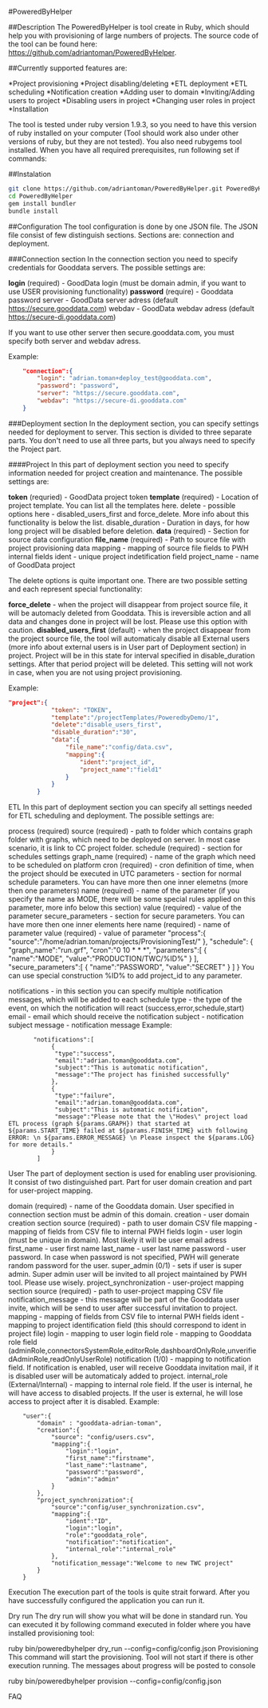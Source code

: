 #PoweredByHelper

##Description
The PoweredByHelper is tool create in Ruby, which should help you with provisioning of large numbers of projects. The source code of the tool can be found here: https://github.com/adriantoman/PoweredByHelper.

##Currently supported features are:

*Project provisioning
*Project disabling/deleting
*ETL deployment
*ETL scheduling
*Notification creation
*Adding user to domain
*Inviting/Adding users to project
*Disabling users in project
*Changing user roles in project
*Installation

The tool is tested under ruby version 1.9.3, so you need to have this version of ruby installed on your computer (Tool should work also under other versions of ruby, but they are not tested). You also need rubygems tool installed. When you have all required prerequisites, run following set if commands:

##Instalation
```bash
git clone https://github.com/adriantoman/PoweredByHelper.git PoweredByHelper
cd PoweredByHelper
gem install bundler
bundle install
```
##Configuration
The tool configuration is done by one JSON file. The JSON file consist of few distinguish sections. Sections are: connection and deployment.

###Connection section
In the connection section you need to specify credentials for Gooddata servers. The possible settings are:

**login** (required) - GoodData login (must be domain admin, if you want to use USER provisioning functionality)
**password** (require) - Gooddata password
server - GoodData server adress (default https://secure.gooddata.com)
webdav - GoodData webdav adress (default https://secure-di.gooddata.com)

If you want to use other server then secure.gooddata.com, you must specify both server and webdav adress.

Example:
```json
    "connection":{
        "login": "adrian.toman+deploy_test@gooddata.com",
        "password": "password",
        "server": "https://secure.gooddata.com",
        "webdav": "https://secure-di.gooddata.com"
    }
```


###Deployment section
In the deployment section, you can specify settings needed for deployment to server. This section is divided to three separate parts. You don't need to use all three parts, but you always need to specify the Project part.

####Project
In this part of deployment section you need to specify information needed for project creation and maintenance. The possible settings are:

**token** (requried) - GoodData project token
**template** (required) - Location of project template. You can list all the templates here.
delete - possible options here - disabled_users_first and force_delete. More info about this functionality is below the list.
disable_duration - Duration in days, for how long project will be disabled before deletion.
**data** (required) - Section for source data configuration
**file_name** (required) - Path to source file with project provisioning data
mapping - mapping of source file fields to PWH internal fields
ident - unique project indetification field
project_name - name of GoodData project

The delete options is quite important one. There are two possible setting and each represent special functionality:

**force_delete** - when the project will disappear from project source file, it will be automacly deleted from Gooddata. This is ireversible action and all data and changes done in project will be lost. Please use this option with caution.
**disabled_users_first** (default) - when the project disappear from the project source file, the tool will automaticaly disable all External users (more info about external users is in User part of Deployment section) in project. Project will be in this state for interval specified in disable_duration settings. After that period project will be deleted. This setting will not work in case, when you are not using project provisioning.

Example:
```json
"project":{
            "token": "TOKEN",
            "template":"/projectTemplates/PoweredbyDemo/1",
            "delete":"disable_users_first",
            "disable_duration":"30",
            "data":{
                "file_name":"config/data.csv",
                "mapping":{
                    "ident":"project_id",
                    "project_name":"field1"
                }
            }
        }
```        

ETL
In this part of deployment section you can specify all settings needed for ETL scheduling and deployment. The possible settings are:

process (required)
source (required) - path to folder which contains graph folder with graphs, which need to be deployed on server. In most case scenario, it is link to CC project folder.
schedule (required) - section for schedules settings
graph_name (required) - name of the graph which need to be scheduled on platform
cron (required) - cron definition of time, when the project should be executed in UTC
parameters - section for normal schedule parameters. You can have more then one inner elemetns (more then one parameters)
name (required) - name of the parameter (if you specify the name as MODE, there will be some special rules applied on this parameter, more info below this section)
value (required) - value of the parameter
secure_parameters - section for secure parameters. You can have more then one inner elements here
name (required) - name of parameter
value (required) - value of parameter
        "process":{
            "source":"/home/adrian.toman/projects/ProvisioningTest/"
        },
		"schedule":  {
            "graph_name":"run.grf",
            "cron":"0 10 * * *",
            "parameters":[
                {
                    "name":"MODE",
                    "value":"PRODUCTION/TWC/%ID%"
                }
            ],
            "secure_parameters":[
                {
                    "name":"PASSWORD",
                    "value":"SECRET"
                }
            ]
        }
You can use special construction %ID% to add project_id to any parameter.

notifications - in this section you can specify multiple notification messages, which will be added to each schedule
type - the type of the event, on which the notification will react (success,error,schedule,start)
email -  email which should receive the notification
subject - notification subject
message - notification message
Example:

           "notifications":[
                {
                 "type":"success",
                 "email":"adrian.toman@gooddata.com",
                 "subject":"This is automatic notification",
                 "message":"The project has finished successfully"
                },
                {
                 "type":"failure",
                 "email":"adrian.toman@gooddata.com",
                 "subject":"This is automatic notification",
                 "message":"Please note that the \"Hodes\" project load ETL process (graph ${params.GRAPH}) that started at ${params.START_TIME} failed at ${params.FINISH_TIME} with following ERROR: \n ${params.ERROR_MESSAGE} \n Please inspect the ${params.LOG} for more details."
                }
            ]


User
The part of deployment section is used for enabling user provisioning. It consist of two distinguished part. Part for user domain creation and part for user-project mapping.

domain (required) - name of the Gooddata domain. User specified in connection section must be admin of this domain.
creation - user domain creation section
source (required) - path to user domain CSV file
mapping - mapping of fields from CSV file to internal PWH fields
login - user login (must be unique in domain). Most likely it will be user email adress
first_name - user first name
last_name - user last name
password - user password. In case when password is not specified, PWH will generate random password for the user.
super_admin (0/1) - sets if user is super admin. Super admin user will be invited to all project maintained by PWH tool. Please use wisely.
project_synchronization - user-project mapping section
source (required) -  path to user-project mapping CSV file
notification_message - this message will be part of the Gooddata user invite, which will be send to user after successful invitation to project.
mapping - mapping of fields from CSV file to internal PWH fields
ident - mapping to project identification field (this should correspond to ident in project file)
login - mapping to user login field
role - mapping to Gooddata role field (adminRole,connectorsSystemRole,editorRole,dashboardOnlyRole,unverifiedAdminRole,readOnlyUserRole)
notification (1/0) - mapping to notification field. If notification is enabled, user will receive Gooddata invitation mail, if it is disabled user will be automaticaly added to project.
internal_role (External/Internal) - mapping to internal role field. If the user is internal, he will have access to disabled projects. If the user is external, he will lose access to project after it is disabled.
Example:

        "user":{
            "domain" : "gooddata-adrian-toman",
            "creation":{
                "source": "config/users.csv",
                "mapping":{
                    "login":"login",
                    "first_name":"firstname",
                    "last_name":"lastname",
                    "password":"password",
                    "admin":"admin"
                }
            },
            "project_synchronization":{
                "source":"config/user_synchronization.csv",
                "mapping":{
                    "ident":"ID",
                    "login":"login",
                    "role":"gooddata_role",
                    "notification":"notification",
                    "internal_role":"internal_role"
                },
                "notification_message":"Welcome to new TWC project"
            }
        }
Execution
The execution part of the tools is quite strait forward. After you have successfully configured the application you can run it.

Dry run
The dry run will show you what will be done in standard run. You can executed it by following command executed in folder where you have installed provisioning tool:

ruby bin/poweredbyhelper dry_run --config=config/config.json
Provisioning
This command will start the provisioning. Tool will not start if there is other execution running. The messages about progress will be posted to console

ruby bin/poweredbyhelper provision --config=config/config.json





FAQ



